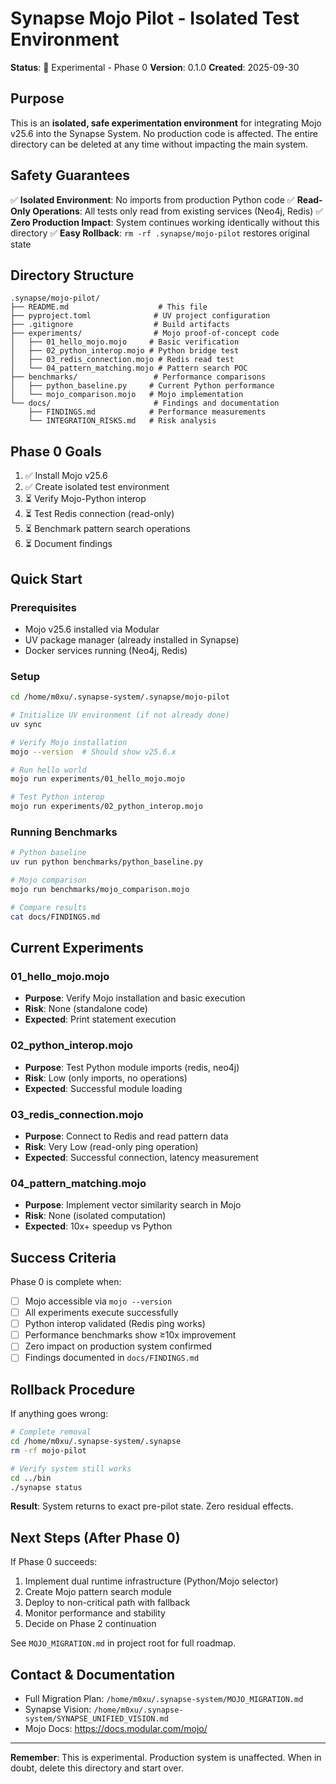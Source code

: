 # Synapse Mojo Pilot - Isolated Test Environment

**Status**: 🧪 Experimental - Phase 0
**Version**: 0.1.0
**Created**: 2025-09-30

## Purpose

This is an **isolated, safe experimentation environment** for integrating Mojo v25.6 into the Synapse System. No production code is affected. The entire directory can be deleted at any time without impacting the main system.

## Safety Guarantees

✅ **Isolated Environment**: No imports from production Python code
✅ **Read-Only Operations**: All tests only read from existing services (Neo4j, Redis)
✅ **Zero Production Impact**: System continues working identically without this directory
✅ **Easy Rollback**: `rm -rf .synapse/mojo-pilot` restores original state

## Directory Structure

```
.synapse/mojo-pilot/
├── README.md                    # This file
├── pyproject.toml              # UV project configuration
├── .gitignore                  # Build artifacts
├── experiments/                # Mojo proof-of-concept code
│   ├── 01_hello_mojo.mojo     # Basic verification
│   ├── 02_python_interop.mojo # Python bridge test
│   ├── 03_redis_connection.mojo # Redis read test
│   └── 04_pattern_matching.mojo # Pattern search POC
├── benchmarks/                 # Performance comparisons
│   ├── python_baseline.py     # Current Python performance
│   └── mojo_comparison.mojo   # Mojo implementation
└── docs/                       # Findings and documentation
    ├── FINDINGS.md            # Performance measurements
    └── INTEGRATION_RISKS.md   # Risk analysis
```

## Phase 0 Goals

1. ✅ Install Mojo v25.6
2. ✅ Create isolated test environment
3. ⏳ Verify Mojo-Python interop
4. ⏳ Test Redis connection (read-only)
5. ⏳ Benchmark pattern search operations
6. ⏳ Document findings

## Quick Start

### Prerequisites

- Mojo v25.6 installed via Modular
- UV package manager (already installed in Synapse)
- Docker services running (Neo4j, Redis)

### Setup

```bash
cd /home/m0xu/.synapse-system/.synapse/mojo-pilot

# Initialize UV environment (if not already done)
uv sync

# Verify Mojo installation
mojo --version  # Should show v25.6.x

# Run hello world
mojo run experiments/01_hello_mojo.mojo

# Test Python interop
mojo run experiments/02_python_interop.mojo
```

### Running Benchmarks

```bash
# Python baseline
uv run python benchmarks/python_baseline.py

# Mojo comparison
mojo run benchmarks/mojo_comparison.mojo

# Compare results
cat docs/FINDINGS.md
```

## Current Experiments

### 01_hello_mojo.mojo
- **Purpose**: Verify Mojo installation and basic execution
- **Risk**: None (standalone code)
- **Expected**: Print statement execution

### 02_python_interop.mojo
- **Purpose**: Test Python module imports (redis, neo4j)
- **Risk**: Low (only imports, no operations)
- **Expected**: Successful module loading

### 03_redis_connection.mojo
- **Purpose**: Connect to Redis and read pattern data
- **Risk**: Very Low (read-only ping operation)
- **Expected**: Successful connection, latency measurement

### 04_pattern_matching.mojo
- **Purpose**: Implement vector similarity search in Mojo
- **Risk**: None (isolated computation)
- **Expected**: 10x+ speedup vs Python

## Success Criteria

Phase 0 is complete when:
- [ ] Mojo accessible via `mojo --version`
- [ ] All experiments execute successfully
- [ ] Python interop validated (Redis ping works)
- [ ] Performance benchmarks show ≥10x improvement
- [ ] Zero impact on production system confirmed
- [ ] Findings documented in `docs/FINDINGS.md`

## Rollback Procedure

If anything goes wrong:

```bash
# Complete removal
cd /home/m0xu/.synapse-system/.synapse
rm -rf mojo-pilot

# Verify system still works
cd ../bin
./synapse status
```

**Result**: System returns to exact pre-pilot state. Zero residual effects.

## Next Steps (After Phase 0)

If Phase 0 succeeds:
1. Implement dual runtime infrastructure (Python/Mojo selector)
2. Create Mojo pattern search module
3. Deploy to non-critical path with fallback
4. Monitor performance and stability
5. Decide on Phase 2 continuation

See `MOJO_MIGRATION.md` in project root for full roadmap.

## Contact & Documentation

- Full Migration Plan: `/home/m0xu/.synapse-system/MOJO_MIGRATION.md`
- Synapse Vision: `/home/m0xu/.synapse-system/SYNAPSE_UNIFIED_VISION.md`
- Mojo Docs: https://docs.modular.com/mojo/

---

**Remember**: This is experimental. Production system is unaffected. When in doubt, delete this directory and start over.